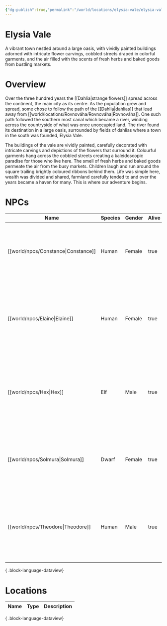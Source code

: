 ```yaml
---
{"dg-publish":true,"permalink":"/world/locations/elysia-vale/elysia-vale/","tags":["location"],"noteIcon":"town"}
---
```


# Elysia Vale
A vibrant town nestled around a large oasis, with vividly painted buildings adorned with intricate flower carvings, cobbled streets draped in colorful garments, and the air filled with the scents of fresh herbs and baked goods from bustling markets.
# Overview
Over the three hundred years the [[Dahlia\|strange flowers]] spread across the continent, the main city as its centre. As the population grew and spread, some chose to follow the path of the [[Dahlia\|dahlias]] that lead away from [[world/locations/Rovnováha/Rovnováha\|Rovnováha]]. One such path followed the southern most canal which became a river, winding across the countryside of what was once unoccupied land. The river found its destination in a large oasis, surrounded by fields of dahlias where a town in the south was founded, Elysia Vale.

The buildings of the vale are vividly painted, carefully decorated with intricate carvings and depictions of the flowers that surround it. Colourful garments hang across the cobbled streets creating a kaleidoscopic paradise for those who live here. The smell of fresh herbs and baked goods permeate the air from the busy markets. Children laugh and run around the square trailing brightly coloured ribbons behind them. Life was simple here, wealth was divided and shared, farmland carefully tended to and over the years became a haven for many. This is where our adventure begins.

# NPCs
| Name                                   | Species | Gender | Alive | Description                                                                                                                       |
| -------------------------------------- | ------- | ------ | ----- | --------------------------------------------------------------------------------------------------------------------------------- |
| [[world/npcs/Constance\|Constance]] | Human   | Female | true  | A bright-eyed, joyous little girl with hazel eyes and delicate hands, her cheerfulness lighting up the room.                      |
| [[world/npcs/Elaine\|Elaine]]       | Human   | Female | true  | A graceful woman with sparkling green eyes and long blonde hair tied back in a plait, her presence bringing warmth to the tavern. |
| [[world/npcs/Hex\|Hex]]             | Elf     | Male   | true  | A tall, lanky elf with long hair and hands adorned with rings, always draped in dark blue and silver robes.                       |
| [[world/npcs/Solmura\|Solmura]]     | Dwarf   | Female | true  | A plump woman with rosy cheeks, an auburn beard, and a gold emblem on her chest, exuding warmth and friendliness.                 |
| [[world/npcs/Theodore\|Theodore]]   | Human   | Male   | true  | A meticulous barkeep with dark hair and eyes, often found scrubbing down his tavern with a stern yet caring demeanour.            |

{ .block-language-dataview}

# Locations
| Name | Type | Description |
| ---- | ---- | ----------- |

{ .block-language-dataview}